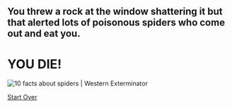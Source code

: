 ## You threw a rock at the window shattering it but that alerted lots of poisonous spiders who come out and eat you.

# YOU DIE!

<img src="https://encrypted-tbn0.gstatic.com/images?q=tbn:ANd9GcSIH_BtRzT_jTuBIJ_UL7Mmf7Rxh7HPgBpQLA&amp;usqp=CAU" alt="10 facts about spiders | Western Exterminator"/>

[Start Over](../README.md)
